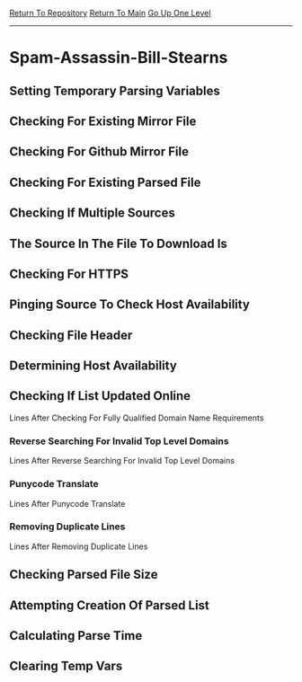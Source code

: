 [Return To Repository](https://github.com/DigitalWarrior/piholeparser/)
[Return To Main](https://github.com/DigitalWarrior/piholeparser/blob/master/RecentRunLogs/Mainlog.md)
[Go Up One Level](https://github.com/DigitalWarrior/piholeparser/blob/master/RecentRunLogs/TopLevelScripts/30-Processing-External-Blacklists.md)
____________________________________
# Spam-Assassin-Bill-Stearns
## Setting Temporary Parsing Variables
## Checking For Existing Mirror File
## Checking For Github Mirror File
## Checking For Existing Parsed File
## Checking If Multiple Sources
## The Source In The File To Download Is
## Checking For HTTPS
## Pinging Source To Check Host Availability
## Checking File Header
## Determining Host Availability
## Checking If List Updated Online
 Lines After Checking For Fully Qualified Domain Name Requirements
### Reverse Searching For Invalid Top Level Domains
 Lines After Reverse Searching For Invalid Top Level Domains
### Punycode Translate
 Lines After Punycode Translate
### Removing Duplicate Lines
 Lines After Removing Duplicate Lines
## Checking Parsed File Size
## Attempting Creation Of Parsed List
## Calculating Parse Time
## Clearing Temp Vars
